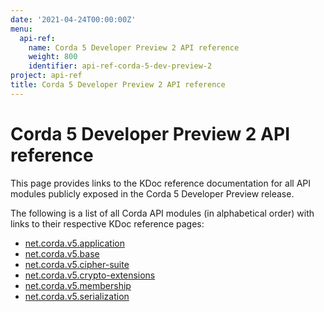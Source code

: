 ```yaml
---
date: '2021-04-24T00:00:00Z'
menu:
  api-ref:
    name: Corda 5 Developer Preview 2 API reference
    weight: 800
    identifier: api-ref-corda-5-dev-preview-2
project: api-ref
title: Corda 5 Developer Preview 2 API reference
---
```


# Corda 5 Developer Preview 2 API reference

This page provides links to the KDoc reference documentation for all API modules publicly exposed in the Corda 5 Developer Preview release.

The following is a list of all Corda API modules (in alphabetical order) with links to their respective KDoc reference pages:
* [net.corda.v5.application](/en/api-ref/corda/5.0-dev-preview-2/open-source/modules/corda-application-5.0.0.190-DevPreview-2-javadoc/index.html)
* [net.corda.v5.base](/en/api-ref/corda/5.0-dev-preview-2/open-source/modules/corda-base-5.0.0.190-DevPreview-2-javadoc/index.html)
* [net.corda.v5.cipher-suite](/en/api-ref/corda/5.0-dev-preview-2/open-source/modules/corda-cipher-suite-5.0.0.190-DevPreview-2-javadoc/index.html)
* [net.corda.v5.crypto-extensions](/en/api-ref/corda/5.0-dev-preview-2/open-source/modules/corda-crypto-extensions-5.0.0.190-DevPreview-2-javadoc/index.html)
* [net.corda.v5.membership](/en/api-ref/corda/5.0-dev-preview-2/open-source/modules/corda-membership-5.0.0.190-DevPreview-2-javadoc/index.html)
* [net.corda.v5.serialization](/en/api-ref/corda/5.0-dev-preview-2/open-source/modules/corda-serialization-5.0.0.190-DevPreview-2-javadoc/index.html)
